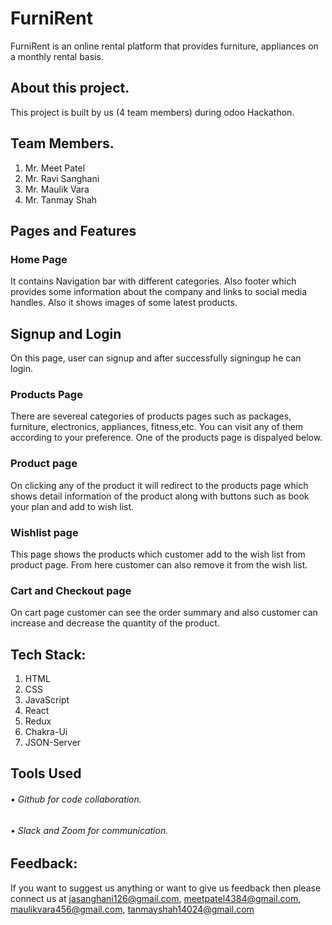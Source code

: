 # FurniRent


<p>	FurniRent is an online rental platform that provides furniture, appliances on a monthly rental basis. </p>

## About this project.
This project is built by us (4 team members) during odoo Hackathon.

## Team Members.
1.	Mr. Meet Patel
2.	Mr. Ravi Sanghani
3.	Mr. Maulik Vara
4.	Mr. Tanmay Shah

## Pages and Features

### Home Page
<p>It contains Navigation bar with different categories. Also footer which provides some information about the company and links to social media handles. Also it shows images of some latest products.</p>

## Signup and Login 
<p>On this page, user can signup and after successfully signingup he can login.</p>

### Products Page
<p>There are severeal categories of products pages such as packages, furniture, electronics, appliances, fitness,etc. You can visit any of them according to your preference. One of the products page is dispalyed below.</p>

### Product page
<p>On clicking any of the product it will redirect to the products page which shows detail information of the product along with buttons such as book your plan and add to wish list.</p>

### Wishlist page
<p>This page shows the products which customer add to the wish list from product page. From here customer can also remove it from the wish list.</p>

### Cart and Checkout page
<p>On cart page customer can see the order summary and also customer can increase and decrease the quantity of the product. </p>

## Tech Stack:
1.	HTML
2.	CSS
3.	JavaScript
4.  React
5.  Redux
6.  Chakra-Ui
7.  JSON-Server

## Tools Used

###### • Github for code collaboration.
###### • Slack and Zoom for communication.

## Feedback:
If you want to suggest us anything or want to give us feedback then please connect us at jasanghani126@gmail.com, meetpatel4384@gmail.com, maulikvara456@gmail.com, tanmayshah14024@gmail.com
